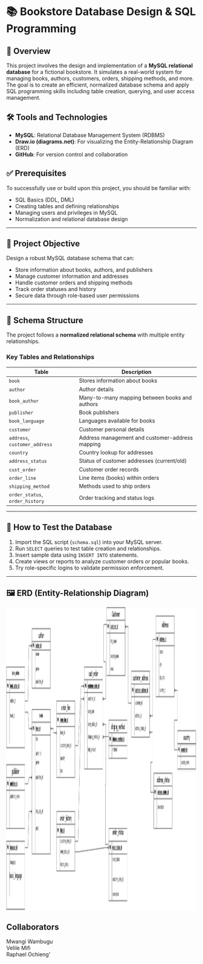 # 📚 Bookstore Database Design & SQL Programming

## 📌 Overview

This project involves the design and implementation of a **MySQL relational database** for a fictional bookstore. It simulates a real-world system for managing books, authors, customers, orders, shipping methods, and more. The goal is to create an efficient, normalized database schema and apply SQL programming skills including table creation, querying, and user access management.

## 🛠️ Tools and Technologies

- **MySQL**: Relational Database Management System (RDBMS)
- **Draw.io (diagrams.net)**: For visualizing the Entity-Relationship Diagram (ERD)
- **GitHub**: For version control and collaboration

## ✅ Prerequisites

To successfully use or build upon this project, you should be familiar with:

- SQL Basics (DDL, DML)
- Creating tables and defining relationships
- Managing users and privileges in MySQL
- Normalization and relational database design

---

## 🎯 Project Objective

Design a robust MySQL database schema that can:
- Store information about books, authors, and publishers
- Manage customer information and addresses
- Handle customer orders and shipping methods
- Track order statuses and history
- Secure data through role-based user permissions

---

## 🧱 Schema Structure

The project follows a **normalized relational schema** with multiple entity relationships.

### Key Tables and Relationships

| Table | Description |
|-------|-------------|
| `book` | Stores information about books |
| `author` | Author details |
| `book_author` | Many-to-many mapping between books and authors |
| `publisher` | Book publishers |
| `book_language` | Languages available for books |
| `customer` | Customer personal details |
| `address`, `customer_address` | Address management and customer-address mapping |
| `country` | Country lookup for addresses |
| `address_status` | Status of customer addresses (current/old) |
| `cust_order` | Customer order records |
| `order_line` | Line items (books) within orders |
| `shipping_method` | Methods used to ship orders |
| `order_status`, `order_history` | Order tracking and status logs |

---

## 🧪 How to Test the Database

1. Import the SQL script (`schema.sql`) into your MySQL server.
2. Run `SELECT` queries to test table creation and relationships.
3. Insert sample data using `INSERT INTO` statements.
4. Create views or reports to analyze customer orders or popular books.
5. Try role-specific logins to validate permission enforcement.

---

## 🖼️ ERD (Entity-Relationship Diagram)

<img src = "bookstoreschema-Page-1.jpg" width="1000" height="800"/>



## Collaborators

Mwangi Wambugu <br>
Velile Mifi <br>
Raphael Ochieng' <br>

